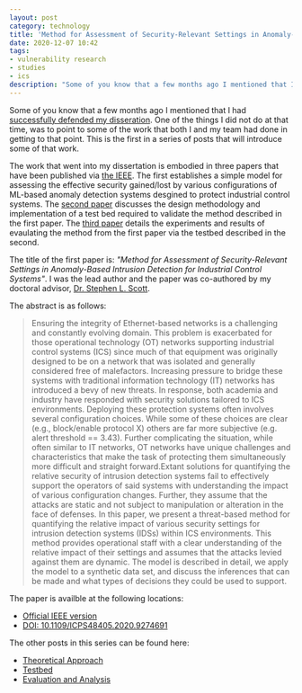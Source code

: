 ```yaml
---
layout: post
category: technology
title: 'Method for Assessment of Security-Relevant Settings in Anomaly-Based Intrusion Detection for Industrial Control Systems'
date: 2020-12-07 10:42
tags:
- vulnerability research
- studies
- ics
description: "Some of you know that a few months ago I mentioned that I had successfully defended my disseration. One of the things I did not do at that time, was to point to some of the work that both I and my team had done in getting to that point. This is the first in a series of posts that will introduce some of that work."
---
```


Some of you know that a few months ago I mentioned that I had [successfully defended my disseration](https://robgillen.com/technology/2020/09/24/today-i-did-a-thing/). One of the things I did not do at that time, was to point to some of the work that both I and my team had done in getting to that point. This is the first in a series of posts that will introduce some of that work.

The work that went into my dissertation is embodied in three papers that have been published via [the IEEE](https://www.ieee.org/). The first establishes a simple model for assessing the effective security gained/lost by various configurations of ML-based anomaly detection systems desgined to protect industrial control systems. The [second paper](https://robgillen.com/technology/2020/12/14/design-implement-testbed/) discusses the design methodology and implementation of a test bed required to validate the method described in the first paper. The [third paper](https://robgillen.com/technology/2020/12/22/assessing-ids-configs/) details the experiments and results of evaulating the method from the first paper via the testbed described in the second.

The title of the first paper is: _"Method for Assessment of Security-Relevant Settings in Anomaly-Based Intrusion Detection for Industrial Control Systems"_. I was the lead author and the paper was co-authored by my doctoral advisor, [Dr. Stephen L. Scott](https://www.tntech.edu/directory/engineering/faculty/stephen-scott.php).

The abstract is as follows:

> Ensuring the integrity of Ethernet-based networks is a challenging and constantly evolving domain. This problem is exacerbated for those operational technology (OT) networks supporting industrial control systems (ICS) since much of that equipment was originally designed to be on a network that was isolated and generally considered free of malefactors. Increasing pressure to bridge these systems with traditional information technology (IT) networks has introduced a bevy of new threats. In response, both academia and industry have responded with security solutions tailored to ICS environments. Deploying these protection systems often involves several configuration choices. While some of these choices are clear (e.g., block/enable protocol X) others are far more subjective (e.g. alert threshold == 3.43). Further complicating the situation, while often similar to IT networks, OT networks have unique challenges and characteristics that make the task of protecting them simultaneously more difficult and straight forward.Extant solutions for quantifying the relative security of intrusion detection systems fail to effectively support the operators of said systems with understanding the impact of various configuration changes. Further, they assume that the attacks are static and not subject to manipulation or alteration in the face of defenses. In this paper, we present a threat-based method for quantifying the relative impact of various security settings for intrusion detection systems (IDSs) within ICS environments. This method provides operational staff with a clear understanding of the relative impact of their settings and assumes that the attacks levied against them are dynamic. The model is described in detail, we apply the model to a synthetic data set, and discuss the inferences that can be made and what types of decisions they could be used to support.

The paper is availble at the following locations:

* [Official IEEE version](https://ieeexplore.ieee.org/document/9274691)
* [DOI: 10.1109/ICPS48405.2020.9274691](https://doi.org/10.1109/ICPS48405.2020.9274691)

The other posts in this series can be found here:

* [Theoretical Approach](https://robgillen.com/technology/2020/12/07/method-for-accessing-ad/)
* [Testbed](https://robgillen.com/technology/2020/12/14/design-implement-testbed/)
* [Evaluation and Analysis](https://robgillen.com/technology/2020/12/22/assessing-ids-configs/)